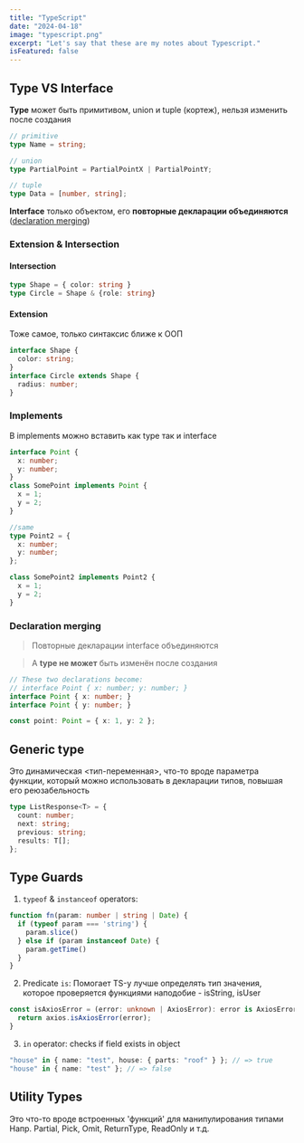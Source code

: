 ```yaml
---
title: "TypeScript"
date: "2024-04-18"
image: "typescript.png"
excerpt: "Let's say that these are my notes about Typescript."
isFeatured: false
---
```


## Type VS Interface
**Type** может быть примитивом, union и tuple (кортеж), нельзя изменить после создания

```typescript
// primitive
type Name = string;

// union
type PartialPoint = PartialPointX | PartialPointY;

// tuple
type Data = [number, string];
```

**Interface** только объектом, его **повторные декларации объединяются** ([declaration merging](#declaration-merging))

### Extension & Intersection
#### Intersection
```typescript
type Shape = { color: string }
type Circle = Shape & {role: string}
```

#### Extension
Тоже самое, только синтаксис ближе к ООП
```typescript
interface Shape { 
  color: string;
}
interface Circle extends Shape { 
  radius: number;
}
```

### Implements
В implements можно вставить как type так и interface
```typescript
interface Point {
  x: number;
  y: number;
}
class SomePoint implements Point {
  x = 1;
  y = 2;
}

//same
type Point2 = {
  x: number;
  y: number;
};

class SomePoint2 implements Point2 {
  x = 1;
  y = 2;
}
```

### Declaration merging
>Повторные декларации interface объединяются

>А **type не может** быть изменён после создания
```typescript
// These two declarations become:
// interface Point { x: number; y: number; }
interface Point { x: number; }
interface Point { y: number; }

const point: Point = { x: 1, y: 2 };
```

## Generic type
Это динамическая <тип-переменная>, что-то вроде параметра функции,
который можно использовать в декларации типов, повышая его реюзабельность
```typescript
type ListResponse<T> = {
  count: number;
  next: string;
  previous: string;
  results: T[];
};
```

## Type Guards

1. `typeof` & `instanceof` operators:
```typescript
function fn(param: number | string | Date) {
  if (typeof param === 'string') {
    param.slice()
  } else if (param instanceof Date) {
    param.getTime()
  }
}
```
2. Predicate `is`:
Помогает TS-у лучше определять тип значения, которое проверяется функциями наподобие - isString, isUser
```typescript
const isAxiosError = (error: unknown | AxiosError): error is AxiosError => {
  return axios.isAxiosError(error);
}
```
3. `in` operator:
checks if field exists in object
```typescript
"house" in { name: "test", house: { parts: "roof" } }; // => true
"house" in { name: "test" }; // => false
```

## Utility Types
Это что-то вроде встроенных 'функций' для манипулирования типами
Напр. Partial, Pick, Omit, ReturnType, ReadOnly<PropsType> и т.д.
